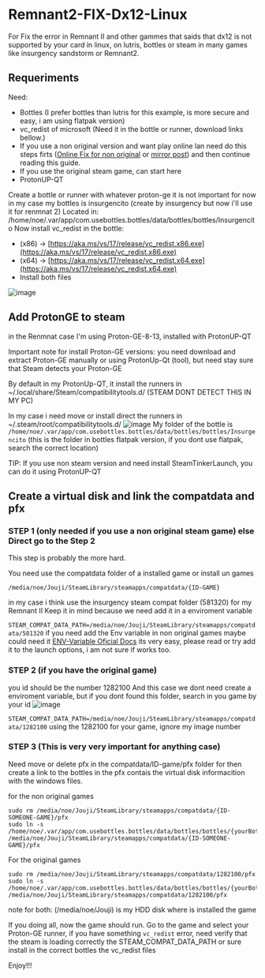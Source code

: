 # Remnant2-FIX-Dx12-Linux

For Fix the error in Remnant II and other gammes that saids that dx12 is not supported by your card in linux, on lutris, bottles or steam in many games like insurgency sandstorm or Remnant2. 

## Requeriments
Need:
- Bottles (I prefer bottles than lutris for this example, is more secure and easy, i am using flatpak version)
- vc_redist of microsoft (Need it in the bottle or runner, download links bellow.)
- If you use a non original version and want play online lan need do this steps firts ([Online Fix for non original](https://www.reddit.com/r/LinuxCrackSupport/comments/tqjp3z/guide_running_steamworks_fixonline_fix_with_linux/) or [mirror post](https://github.com/Milor123/Remnant-2-FIX-Dx12-Linux/blob/main/Onlinefix-BackupPost.md)) and then continue reading this guide.
- If you use the original steam game, can start here
- ProtonUP-QT


Create a bottle or runner with whatever proton-ge it is not important for now
in my case my bottles is insurgencito (create by insurgency but now i'll use it for renmnat 2)
Located in: /home/noe/.var/app/com.usebottles.bottles/data/bottles/bottles/Insurgencito
Now install vc_redist in the bottle:
  - (x86) -> [https://aka.ms/vs/17/release/vc_redist.x86.exe](https://aka.ms/vs/17/release/vc_redist.x86.exe)
  - (x64) -> [https://aka.ms/vs/17/release/vc_redist.x64.exe](https://aka.ms/vs/17/release/vc_redist.x64.exe)
  - Install both files
  
  ![image](https://github.com/Milor123/Renmnat-2-FIX-Dx12-Linux/assets/14153649/f4fe9126-4a77-424c-9dbe-94ef28f7e76c)

## Add ProtonGE to steam

in the Renmnat case I'm using Proton-GE-8-13, installed with ProtonUP-QT

Important note for install Proton-GE versions:
you need download and extract Proton-GE manually or using ProtonUp-Qt (tool), but need stay sure that Steam detects your Proton-GE

By default in my ProtonUp-QT, it install the runners in ~/.local/share/Steam/compatibilitytools.d/ (STEAM DONT DETECT THIS IN MY PC)

In my case i need move or install direct the runners in
~/.steam/root/compatibilitytools.d/
![image](https://github.com/Milor123/Renmnat-2-FIX-Dx12-Linux/assets/14153649/c421d2ad-a2aa-4280-b7a7-31e579841eae)
My folder of the bottle is `/home/noe/.var/app/com.usebottles.bottles/data/bottles/bottles/Insurgencito` (this is the folder in bottles flatpak version, if you dont use flatpak, search the correct location)

TIP: If you use non steam version and need install SteamTinkerLaunch, you can do it using ProtonUP-QT

## Create a virtual disk and link the compatdata and pfx

### STEP 1 (only needed if you use a non original steam game) else Direct go to the Step 2

This step is probably the more hard. 

You need use the compatdata folder of a installed game or install un games

`/media/noe/Jouji/SteamLibrary/steamapps/compatdata/{ID-GAME}`

in my case i think use the insurgency steam compat folder (581320) for my Remnant II
Keep it in mind because we need add it in a enviroment variable

`STEAM_COMPAT_DATA_PATH=/media/noe/Jouji/SteamLibrary/steamapps/compatdata/581320`
if you need add the Env variable in non original games maybe could need it [ENV-Variable Oficial Docs](https://github.com/sonic2kk/steamtinkerlaunch/wiki/ENV-Variables)
its very easy, please read or try add it to the launch options, i am not sure if works too.

### STEP 2 (if you have the original game)
you id should be the number 1282100
And this case we dont need create a enviroment variable, but if you dont found this folder, search in you game by your id
![image](https://github.com/Milor123/Renmnat-2-FIX-Dx12-Linux/assets/14153649/f30b3d25-f164-4095-92ee-def7e5a0bd54)

`STEAM_COMPAT_DATA_PATH=/media/noe/Jouji/SteamLibrary/steamapps/compatdata/1282100` using the 1282100 for your game, ignore my image number


### STEP 3 (This is very very important for anything case)

Need move or delete pfx in the compatdata/ID-game/pfx folder for then create a link to the bottles
in the pfx contais the virtual disk informacition with the windows files.

for the non original games

```
sudo rm /media/noe/Jouji/SteamLibrary/steamapps/compatdata/{ID-SOMEONE-GAME}/pfx
sudo ln -s /home/noe/.var/app/com.usebottles.bottles/data/bottles/bottles/{yourBottleName} /media/noe/Jouji/SteamLibrary/steamapps/compatdata/{ID-SOMEONE-GAME}/pfx
```

For the original games

```
sudo rm /media/noe/Jouji/SteamLibrary/steamapps/compatdata/1282100/pfx
sudo ln -s /home/noe/.var/app/com.usebottles.bottles/data/bottles/bottles/{yourBottleName} /media/noe/Jouji/SteamLibrary/steamapps/compatdata/1282100/pfx
```

note for both: (/media/noe/Jouji) is my HDD disk where is installed the game

If you doing all, now the game should run. Go to the game and select your Proton-GE runner, if you have something `vc_redist` error, need verify that the steam is loading correctly the STEAM_COMPAT_DATA_PATH or sure install in the correct bottles the vc_redist files

Enjoy!!!

